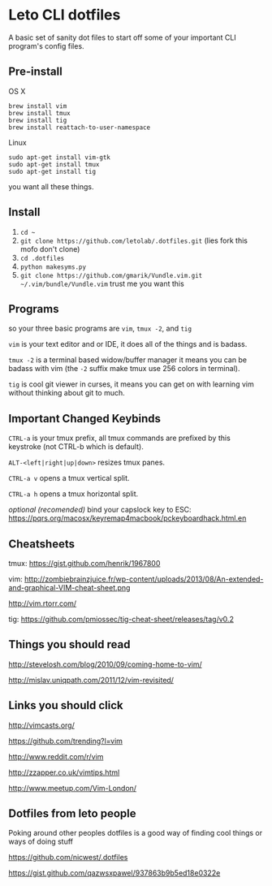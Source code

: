Leto CLI dotfiles
=================

A basic set of sanity dot files to start off some of your important CLI program's config files.

Pre-install
-----------

OS X
```
brew install vim
brew install tmux
brew install tig
brew install reattach-to-user-namespace
```

Linux
```
sudo apt-get install vim-gtk
sudo apt-get install tmux
sudo apt-get install tig
```

you want all these things.

Install
-------
1. `cd ~`
2. `git clone https://github.com/letolab/.dotfiles.git` (lies fork this mofo don't clone)
3. `cd .dotfiles`
4. `python makesyms.py`
5. `git clone https://github.com/gmarik/Vundle.vim.git ~/.vim/bundle/Vundle.vim` trust me you want this

Programs
---------------
so your three basic programs are `vim`, `tmux -2`, and `tig`

`vim` is your text editor and or IDE, it does all of the things and is badass.

`tmux -2` is a terminal based widow/buffer manager it means you can be badass with vim (the `-2` suffix make tmux use 256 colors in terminal).

`tig` is cool git viewer in curses, it means you can get on with learning vim without thinking about git to much.

Important Changed Keybinds
------------------
`CTRL-a` is your tmux prefix, all tmux commands are prefixed by this keystroke (not CTRL-b which is default).

`ALT-<left|right|up|down>` resizes tmux panes.

`CTRL-a v` opens a tmux vertical split.

`CTRL-a h` opens a tmux horizontal split.

*optional (recomended)* bind your capslock key to ESC: https://pqrs.org/macosx/keyremap4macbook/pckeyboardhack.html.en


Cheatsheets
-----------
tmux: https://gist.github.com/henrik/1967800

vim: http://zombiebrainzjuice.fr/wp-content/uploads/2013/08/An-extended-and-graphical-VIM-cheat-sheet.png

http://vim.rtorr.com/

tig: https://github.com/pmiossec/tig-cheat-sheet/releases/tag/v0.2

Things you should read
----------------------
http://stevelosh.com/blog/2010/09/coming-home-to-vim/

http://mislav.uniqpath.com/2011/12/vim-revisited/

Links you should click
--------------------------
http://vimcasts.org/
    
https://github.com/trending?l=vim

http://www.reddit.com/r/vim

http://zzapper.co.uk/vimtips.html

http://www.meetup.com/Vim-London/

Dotfiles from leto people
-------------------------
Poking around other peoples dotfiles is a good way of finding cool things or ways of doing stuff 

https://github.com/nicwest/.dotfiles

https://gist.github.com/qazwsxpawel/937863b9b5ed18e0322e
